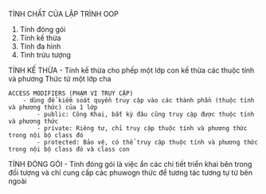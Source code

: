TÍNH CHẤT CỦA LẬP TRÌNH OOP
1. Tính đóng gói
2. Tính kế thừa
3. Tính đa hình
4. Tình trừu tượng

TÍNH KẾ THỪA
    - Tính kế thừa cho phếp một lớp con kế thừa các thuộc tính và phương Thức từ một lớp cha

    ACCESS MODIFIERS (PHẠM VI TRUY CẬP)
        - dùng để kiểm soát quyền truy cập vào các thành phần (thuộc tính và phương thức) của 1 lớp
            - public: Công Khai, bất kỳ đâu cũng truy cập được thuộc tính và phương thức
            - private: Riêng tư, chỉ truy cập thuộc tính và phương thức trong nội bộ class đó
            - protected: Bảo vệ, có thể truy cập thuộc tính và phương thức trong nội bộ class đó và class con

TÍNH ĐÓNG GÓI
    - Tính đóng gói là việc ẩn các chi tiết triển khai bên trong đối tượng và chỉ cung cấp các phuwogn thức để tương tác tương tự từ bên ngoài